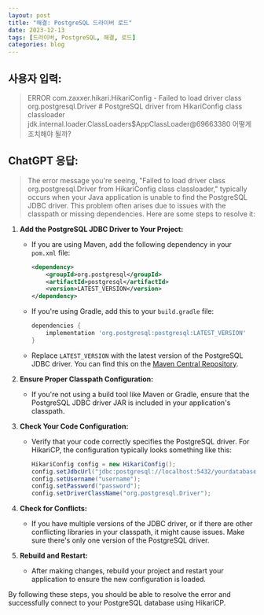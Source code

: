 ```yaml
---
layout: post
title: "해결: PostgreSQL 드라이버 로드"
date: 2023-12-13
tags: [드라이버, PostgreSQL, 해결, 로드]
categories: blog
---
```


## 사용자 입력:
> ERROR com.zaxxer.hikari.HikariConfig - Failed to load driver class org.postgresql.Driver  # PostgreSQL driver from HikariConfig class classloader jdk.internal.loader.ClassLoaders$AppClassLoader@69663380 어떻게 조치해야 될까?

## ChatGPT 응답:
> The error message you're seeing, "Failed to load driver class org.postgresql.Driver from HikariConfig class classloader," typically occurs when your Java application is unable to find the PostgreSQL JDBC driver. This problem often arises due to issues with the classpath or missing dependencies. Here are some steps to resolve it:

1. **Add the PostgreSQL JDBC Driver to Your Project:**
   - If you are using Maven, add the following dependency in your `pom.xml` file:

     ```xml
     <dependency>
         <groupId>org.postgresql</groupId>
         <artifactId>postgresql</artifactId>
         <version>LATEST_VERSION</version>
     </dependency>
     ```
   - If you're using Gradle, add this to your `build.gradle` file:

     ```gradle
     dependencies {
         implementation 'org.postgresql:postgresql:LATEST_VERSION'
     }
     ```
   - Replace `LATEST_VERSION` with the latest version of the PostgreSQL JDBC driver. You can find this on the [Maven Central Repository](https://search.maven.org/).

2. **Ensure Proper Classpath Configuration:**
   - If you're not using a build tool like Maven or Gradle, ensure that the PostgreSQL JDBC driver JAR is included in your application's classpath.

3. **Check Your Code Configuration:**
   - Verify that your code correctly specifies the PostgreSQL driver. For HikariCP, the configuration typically looks something like this:

     ```java
     HikariConfig config = new HikariConfig();
     config.setJdbcUrl("jdbc:postgresql://localhost:5432/yourdatabase");
     config.setUsername("username");
     config.setPassword("password");
     config.setDriverClassName("org.postgresql.Driver");
     ```

4. **Check for Conflicts:**
   - If you have multiple versions of the JDBC driver, or if there are other conflicting libraries in your classpath, it might cause issues. Make sure there's only one version of the PostgreSQL driver.

5. **Rebuild and Restart:**
   - After making changes, rebuild your project and restart your application to ensure the new configuration is loaded.

By following these steps, you should be able to resolve the error and successfully connect to your PostgreSQL database using HikariCP.


